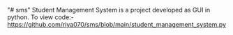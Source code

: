 "# sms" 
Student Management System is a project developed as GUI in python.
To view code:- https://github.com/riya070/sms/blob/main/student_management_system.py
